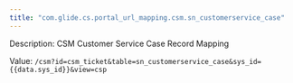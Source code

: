 ```yaml
---
title: "com.glide.cs.portal_url_mapping.csm.sn_customerservice_case"
---
```


Description: CSM Customer Service Case Record Mapping

Value: `/csm?id=csm_ticket&table=sn_customerservice_case&sys_id={{data.sys_id}}&view=csp`